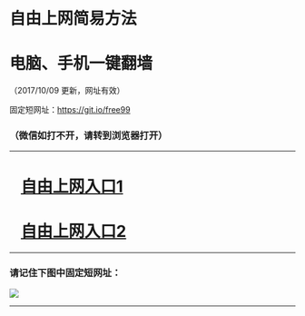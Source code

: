 ﻿# 自由上网简易方法

# 电脑、手机一键翻墙

（2017/10/09 更新，网址有效）

固定短网址：https://git.io/free99

### （微信如打不开，请转到浏览器打开）


***





# &nbsp;&nbsp; <a href="http://ft2887029501.fwq-tz-1001.info/fwqtz01.html?t=100900121100 " target="_blank">自由上网入口1</a>
# &nbsp;&nbsp; <a href="http://ft166853243.fwq-tz-1002.info/fwqtz02.html?t=100900113685 " target="_blank">自由上网入口2</a>
***

### 请记住下图中固定短网址：

<img src="https://s3-us-west-2.amazonaws.com/fwq-1001/yjfq-20170905okok.png" /> 


***

